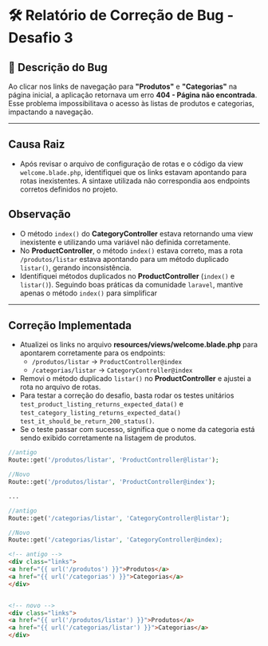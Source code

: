 # 🛠️ Relatório de Correção de Bug - Desafio 3

## 🐞 Descrição do Bug

Ao clicar nos links de navegação para **"Produtos"** e **"Categorias"** na página inicial, a aplicação retornava um erro **404 - Página não encontrada**. Esse problema impossibilitava o acesso às listas de produtos e categorias, impactando a navegação.

---

## Causa Raiz

- Após revisar o arquivo de configuração de rotas e o código da view `welcome.blade.php`, identifiquei que os links estavam apontando para rotas inexistentes. A sintaxe utilizada não correspondia aos endpoints corretos definidos no projeto.

## Observação

- O método `index()` do **CategoryController** estava retornando uma view inexistente e utilizando uma variável não definida corretamente.
- No **ProductController**, o método `index()` estava correto, mas a rota `/produtos/listar` estava apontando para um método duplicado `listar()`, gerando inconsistência.
- Identifiquei métodos duplicados no **ProductController** (`index()` e `listar()`). Seguindo boas práticas da comunidade `laravel`, mantive apenas o método `index()` para simplificar

---

## Correção Implementada

- Atualizei os links no arquivo **resources/views/welcome.blade.php** para apontarem corretamente para os endpoints:
  - `/produtos/listar` → `ProductController@index`
  - `/categorias/listar` → `CategoryController@index`
- Removi o método duplicado `listar()` no **ProductController** e ajustei a rota no arquivo de rotas.
- Para testar a correção do desafio, basta rodar os testes unitários `test_product_listing_returns_expected_data()` e  `test_category_listing_returns_expected_data()` `test_it_should_be_return_200_status()`.
- Se o teste passar com sucesso, significa que o nome da categoria está sendo exibido corretamente na listagem de produtos.

```php
//antigo
Route::get('/produtos/listar', 'ProductController@listar');

//Novo
Route::get('/produtos/listar', 'ProductController@index');

...

//antigo
Route::get('/categorias/listar', 'CategoryController@listar');

//Novo
Route::get('/categorias/listar', 'CategoryController@index);
```

```html
<!-- antigo -->
<div class="links">
<a href="{{ url('/produtos') }}">Produtos</a>
<a href="{{ url('/categorias') }}">Categorias</a>
</div>


<!-- novo -->
<div class="links">
<a href="{{ url('/produtos/listar') }}">Produtos</a>
<a href="{{ url('/categorias/listar') }}">Categorias</a>
</div>
```
